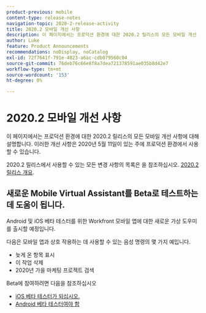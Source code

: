 ```yaml
---
product-previous: mobile
content-type: release-notes
navigation-topic: 2020-2-release-activity
title: 2020.2 모바일 개선 사항
description: 이 페이지에서는 프로덕션 환경에 대한 2020.2 릴리스의 모든 모바일 개선 사항에 대해 설명합니다. 이러한 개선 사항은 2020년 5월 11일이 있는 주에 프로덕션 환경에서 사용할 수 있습니다.
author: Luke
feature: Product Announcements
recommendations: noDisplay, noCatalog
exl-id: 72f7641f-791e-4823-a6ac-cdb079560c04
source-git-commit: 76deb76c66e8f8a7dea721378591ae035b8d42e7
workflow-type: tm+mt
source-wordcount: '153'
ht-degree: 0%

---
```


# 2020.2 모바일 개선 사항

이 페이지에서는 프로덕션 환경에 대한 2020.2 릴리스의 모든 모바일 개선 사항에 대해 설명합니다. 이러한 개선 사항은 2020년 5월 11일이 있는 주에 프로덕션 환경에서 사용할 수 있습니다.

2020.2 릴리스에서 사용할 수 있는 모든 변경 사항의 목록은 을 참조하십시오. [2020.2 릴리스 개요](../../../product-announcements/product-releases/2020.2.-release-activity/2020.2-release-overview.md).

## 새로운 Mobile Virtual Assistant를 Beta로 테스트하는 데 도움이 됩니다.

Android 및 iOS 베타 테스터를 위한 Workfront 모바일 앱에 대한 새로운 가상 도우미를 출시할 예정입니다.

다음은 모바일 앱과 상호 작용하는 데 사용할 수 있는 음성 명령의 몇 가지 예입니다.

* 늦게 온 항목 표시
* 이 작업 삭제
* 2020년 가을 마케팅 프로젝트 검색

Beta에 참여하려면 다음을 참조하십시오

* [iOS 베타 테스터가 되십시오.](../../../workfront-basics/mobile-apps/using-the-workfront-mobile-app/ios-beta-tester.md)
* [Android 베타 테스터여야 함](../../../workfront-basics/mobile-apps/using-the-workfront-mobile-app/android-beta-tester.md)
